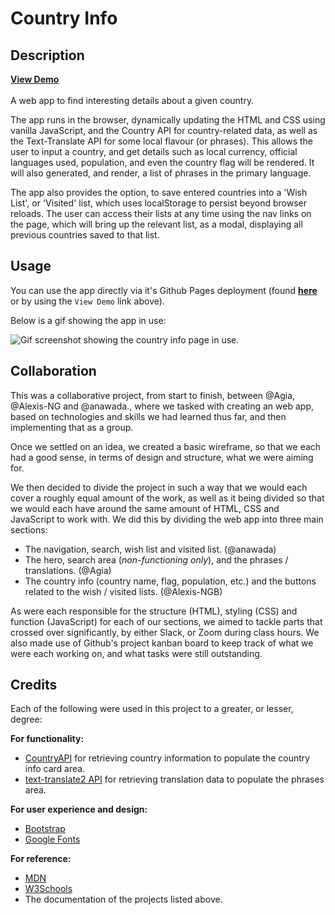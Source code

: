 # Country Info

## Description
<!-- TODO: Links needs updating when Github Pages is up -->
[**View Demo**](https://agia.github.io/Country-Info)
</br>
</br>
A web app to find interesting details about a given country.

The app runs in the browser, dynamically updating the HTML and CSS using vanilla JavaScript, and the Country API for country-related data, as well as the Text-Translate API for some local flavour (or phrases). This allows the user to input a country, and get details such as local currency, official languages used, population, and even the country flag will be rendered. It will also generated, and render, a list of phrases in the primary language.

The app also provides the option, to save entered countries into a 'Wish List', or 'Visited' list, which uses localStorage to persist beyond browser reloads. The user can access their lists at any time using the nav links on the page, which will bring up the relevant list, as a modal, displaying all previous countries saved to that list.

## Usage
<!-- TODO: Links needs updating when Github Pages is up -->
You can use the app directly via it's Github Pages deployment (found [**here**](https://agia.github.io/Country-Info) or by using the `View Demo` link above).

Below is a gif showing the app in use:
<!-- TODO: UPLOAD SCREENSHOT -->
![Gif screenshot showing the country info page in use.](screenshot.gif)

## Collaboration

This was a collaborative project, from start to finish, between @Agia, @Alexis-NG and @anawada., where we tasked with creating an web app, based on technologies and skills we had learned thus far, and then implementing that as a group.

Once we settled on an idea, we created a basic wireframe, so that we each had a good sense, in terms of design and structure, what we were aiming for.

We then decided to divide the project in such a way that we would each cover a roughly equal amount of the work, as well as it being divided so that we would each have around the same amount of HTML, CSS and JavaScript to work with. We did this by dividing the web app into three main sections:

- The navigation, search, wish list and visited list. (@anawada)
- The hero, search area (_non-functioning only_), and the phrases / translations. (@Agia)
- The country info (country name, flag, population, etc.) and the buttons related to the wish / visited lists. (@Alexis-NGB)

As were each responsible for the structure (HTML), styling (CSS) and function (JavaScript) for each of our sections, we aimed to tackle parts that crossed over significantly, by either Slack, or Zoom during class hours. We also made use of Github's project kanban board to keep track of what we were each working on, and what tasks were still outstanding. 

## Credits

Each of the following were used in this project to a greater, or lesser, degree:

**For functionality:**

- [CountryAPI](https://countryapi.io/) for retrieving country information to populate the country info card area.
- [text-translate2 API](https://day.js.org) for retrieving translation data to populate the phrases area.

**For user experience and design:**

- [Bootstrap](https://getbootstrap.com)
- [Google Fonts](fonts.google.com)


**For reference:**

- [MDN](https://developer.mozilla.org/en-US/)
- [W3Schools](https://www.w3schools.com)
- The documentation of the projects listed above.
